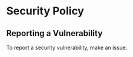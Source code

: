 # Security Policy

## Reporting a Vulnerability

To report a security vulnerability, make an issue.

